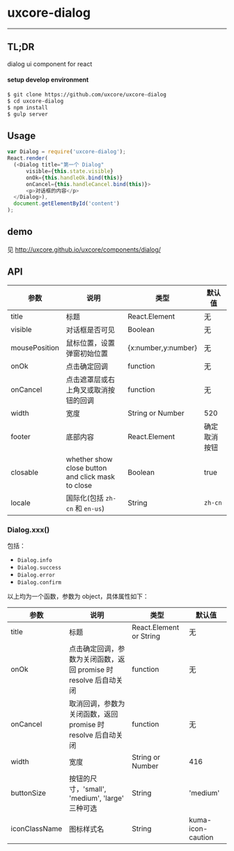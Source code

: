 # uxcore-dialog
---

## TL;DR

dialog ui component for react

#### setup develop environment

```sh
$ git clone https://github.com/uxcore/uxcore-dialog
$ cd uxcore-dialog
$ npm install
$ gulp server
```

## Usage

```js
var Dialog = require('uxcore-dialog');
React.render(
  (<Dialog title="第一个 Dialog"
      visible={this.state.visible}
      onOk={this.handleOk.bind(this)}
      onCancel={this.handleCancel.bind(this)}>
      <p>对话框的内容</p>
  </Dialog>),
  document.getElementById('content')
);
```

## demo

见 http://uxcore.github.io/uxcore/components/dialog/

## API

| 参数       | 说明           | 类型             | 默认值       |
|------------|----------------|------------------|--------------|
| title      | 标题           | React.Element    | 无           |
| visible      | 对话框是否可见  | Boolean    | 无           |
| mousePosition      | 鼠标位置，设置弹窗初始位置           | {x:number,y:number}   | 无           |
| onOk       | 点击确定回调       | function         | 无           |
| onCancel   | 点击遮罩层或右上角叉或取消按钮的回调  | function  | 无           |
| width      | 宽度           | String or Number | 520           |
| footer     | 底部内容       | React.Element    | 确定取消按钮 |
| closable | whether show close button and click mask to close | Boolean | true |
| locale     | 国际化(包括 `zh-cn` 和 `en-us`)    | String     |  `zh-cn`

### Dialog.xxx()

包括：

- `Dialog.info`
- `Dialog.success`
- `Dialog.error`
- `Dialog.confirm`

以上均为一个函数，参数为 object，具体属性如下：

| 参数       | 说明           | 类型             | 默认值       |
|------------|----------------|------------------|--------------|
| title      | 标题           | React.Element or String    | 无           |
| onOk       | 点击确定回调，参数为关闭函数，返回 promise 时 resolve 后自动关闭      | function         | 无           |
| onCancel | 取消回调，参数为关闭函数，返回 promise 时 resolve 后自动关闭       | function         | 无           |
| width      | 宽度           | String or Number | 416           |
| buttonSize  |  按钮的尺寸，'small', 'medium', 'large' 三种可选 | String | 'medium'|
| iconClassName | 图标样式名 | String | kuma-icon-caution |
